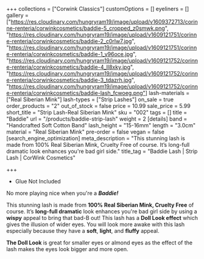 +++
collections = ["Corwink Classics"]
customOptions = []
eyeliners = []
gallery = ["https://res.cloudinary.com/hungryram19/image/upload/v1609372713/corinne-renteria/corwinkcosmetics/baddie-5_cropped_z0smwk.png", "https://res.cloudinary.com/hungryram19/image/upload/v1609121751/corinne-renteria/corwinkcosmetics/baddie-2_c0rlw7.jpg", "https://res.cloudinary.com/hungryram19/image/upload/v1609121751/corinne-renteria/corwinkcosmetics/baddie-1_y96oce.jpg", "https://res.cloudinary.com/hungryram19/image/upload/v1609121752/corinne-renteria/corwinkcosmetics/baddie-4_ll8xky.jpg", "https://res.cloudinary.com/hungryram19/image/upload/v1609121752/corinne-renteria/corwinkcosmetics/baddie-3_tdazrh.jpg", "https://res.cloudinary.com/hungryram19/image/upload/v1609121752/corinne-renteria/corwinkcosmetics/baddie-lash_fcwoeg.png"]
lash-materials = ["Real Siberian Mink"]
lash-types = ["Strip Lashes"]
on_sale = true
order_products = "2"
out_of_stock = false
price = 10.99
sale_price = 5.99
short_title = "Strip Lash-Real Siberian Mink"
sku = "002"
tags = []
title = "Baddie"
url = "/products/baddie-strip-lash"
weight = 2
[details]
band = "Handcrafted Soft Cotton Band"
lash_height = "15-16mm"
length = "3.0cm"
material = "Real Siberian Mink"
pre-order = false
vegan = false
[search_engine_optimization]
meta_description = "This stunning lash is made from 100% Real Siberian Mink, Cruelty Free of course. It’s long-full dramatic look enhances you're bad girl side."
title_tag = "Baddie Lash | Strip Lash | CorWink Cosmetics"

+++
* Glue Not Included

No more playing nice when you're a **_Baddie!_**

This stunning lash is made from **100% Real Siberian Mink, Cruelty Free** of course. It’s **long-full dramatic** look enhances you're bad girl side by using a **wispy** appeal to bring that bad-B out! This lash has a **Doll Look effect** which gives the illusion of wider eyes. You will look more awake with this lash especially because they have a **soft**, **light**, and **fluffy** appeal.

**The Doll Look** is great for smaller eyes or almond eyes as the effect of the lash makes the eyes look bigger and more open.